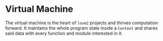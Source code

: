 # Virtual Machine

The virtual machine is the heart of `lovm2` projects and thrives computation forward. It maintains the whole program state inside a `Context` and shares said data with every function and module interested in it.
